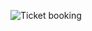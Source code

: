 ![Ticket booking](https://user-images.githubusercontent.com/8887734/110572213-9f818680-811e-11eb-8022-7be6bfed72b5.gif)
